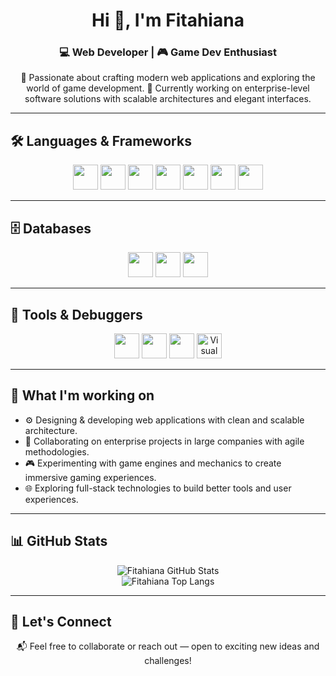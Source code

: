 <h1 align="center">Hi 👋, I'm Fitahiana</h1>
<h3 align="center">💻 Web Developer | 🎮 Game Dev Enthusiast</h3>

<p align="center">
🚀 Passionate about crafting modern web applications and exploring the world of game development.  
🏢 Currently working on enterprise-level software solutions with scalable architectures and elegant interfaces.
</p>

---

## 🛠️ Languages & Frameworks

<p align="center">
  <img src="https://cdn.jsdelivr.net/gh/devicons/devicon/icons/java/java-original.svg" height="40" />
  <img src="https://cdn.jsdelivr.net/gh/devicons/devicon/icons/typescript/typescript-original.svg" height="40"/>
  <img src="https://cdn.jsdelivr.net/gh/devicons/devicon/icons/javascript/javascript-original.svg" height="40"/>
  <img src="https://cdn.jsdelivr.net/gh/devicons/devicon/icons/react/react-original.svg" height="40"/>
  <img src="https://cdn.jsdelivr.net/gh/devicons/devicon/icons/angularjs/angularjs-original.svg" height="40"/>
  <img src="https://cdn.jsdelivr.net/gh/devicons/devicon/icons/spring/spring-original.svg" height="40"/>
  <img src="https://cdn.jsdelivr.net/gh/devicons/devicon/icons/python/python-original.svg" height="40"/>
</p>

---

## 🗄️ Databases

<p align="center">
  <img src="https://cdn.jsdelivr.net/gh/devicons/devicon/icons/postgresql/postgresql-original.svg" height="40" />
  <img src="https://cdn.jsdelivr.net/gh/devicons/devicon/icons/mysql/mysql-original.svg" height="40"/>
  <img src="https://cdn.jsdelivr.net/gh/devicons/devicon/icons/sqlite/sqlite-original.svg" height="40"/>
</p>

---

## 🧰 Tools & Debuggers

<p align="center">
  <img src="https://cdn.jsdelivr.net/gh/devicons/devicon/icons/github/github-original.svg" height="40"/>
  <img src="https://cdn.jsdelivr.net/gh/devicons/devicon/icons/git/git-original.svg" height="40"/>
  <img src="https://cdn.jsdelivr.net/gh/devicons/devicon/icons/vscode/vscode-original.svg" height="40"/>
  <img src="https://img.icons8.com/color/48/visual-studio.png" height="40" alt="Visual Studio" />
</p>

---

## 💼 What I'm working on

- ⚙️ Designing & developing web applications with clean and scalable architecture.
- 🧠 Collaborating on enterprise projects in large companies with agile methodologies.
- 🎮 Experimenting with game engines and mechanics to create immersive gaming experiences.
- 🌐 Exploring full-stack technologies to build better tools and user experiences.

---

## 📊 GitHub Stats

<p align="center">
  <img src="https://github-readme-stats.vercel.app/api?username=Fitahiana&show_icons=true&theme=tokyonight&hide=prs" alt="Fitahiana GitHub Stats" />
  <br>
  <img src="https://github-readme-stats.vercel.app/api/top-langs/?username=Fitahiana&layout=compact&theme=tokyonight" alt="Fitahiana Top Langs" />
</p>

---

## 🔗 Let's Connect

<p align="center">
📬 Feel free to collaborate or reach out — open to exciting new ideas and challenges!
</p>

